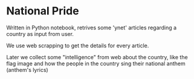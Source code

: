 # National Pride

Written in Python notebook, retrives some 'ynet' articles regarding a country as input from user. 

We use web scrapping to get the details for every article.

Later we collect some "intelligence" from web about the country,
like the flag image and how the people in the country sing their national anthem (anthem's lyrics)
